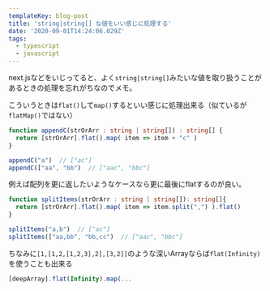 ```yaml
---
templateKey: blog-post
title: 'string|string[] な値をいい感じに処理する'
date: '2020-09-01T14:24:06.029Z'
tags:
  - typescript
  - javascript
---
```


next.jsなどをいじってると、よく`string|string[]`みたいな値を取り扱うことがあるときの処理を忘れがちなのでメモ。

こういうときは`flat()`して`map()`するといい感じに処理出来る（似ているが`flatMap()`ではない）

```ts
function appendC(strOrArr : string | string[]) : string[] {
  return [strOrArr].flat().map( item => item + "c" )
}

appendC("a")  // ["ac"]
appendC(["aa", "bb")  // ["aac", "bbc"]
```

例えば配列を更に返したいようなケースなら更に最後にflatするのが良い。

```ts
function splitItems(strOrArr : string | string[]): string[]{
  return [strOrArr].flat().map( item => item.split(",") ).flat()
}

splitItems("a,b")  // ["ac"]
splitItems(["aa,bb", "bb,cc")  // ["aac", "bbc"]
```

ちなみに`[1,[1,2,[1,2,3],2],[3,2]]`のような深いArrayならば`flat(Infinity)`を使うことも出来る

```ts
[deepArray].flat(Infinity).map(...
```